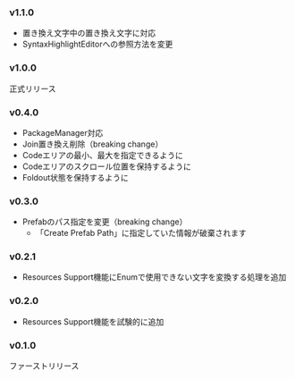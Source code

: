 ### v1.1.0

- 置き換え文字中の置き換え文字に対応
- SyntaxHighlightEditorへの参照方法を変更

### v1.0.0

正式リリース

### v0.4.0

- PackageManager対応
- Join置き換え削除（breaking change）
- Codeエリアの最小、最大を指定できるように
- Codeエリアのスクロール位置を保持するように
- Foldout状態を保持するように

### v0.3.0

- Prefabのパス指定を変更（breaking change）
  - 「Create Prefab Path」に指定していた情報が破棄されます

### v0.2.1

- Resources Support機能にEnumで使用できない文字を変換する処理を追加

### v0.2.0

- Resources Support機能を試験的に追加

### v0.1.0

ファーストリリース